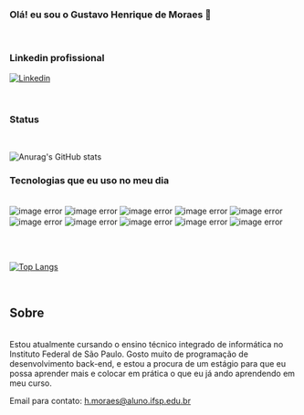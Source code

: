 ### Olá! eu sou o Gustavo Henrique de Moraes 👋
<br>

### Linkedin profissional

[![Linkedin](https://img.shields.io/badge/LinkedIn-0077B5?style=for-the-badge&logo=linkedin&logoColor=white)](https://www.linkedin.com/in/gustavo-moraes-2529a4266/)

<br>


### Status
<br>

![Anurag's GitHub stats](https://github-readme-stats.vercel.app/api?username=GustavoMraes&show_icons=true&theme=radical)


### Tecnologias que eu uso no meu dia
<div style="display: inline_block"><br/>
<img align="center" alt="image error" src="https://img.shields.io/badge/C%23-239120?style=for-the-badge&logo=c-sharp&logoColor=white" />
<img align="center" alt="image error" src="https://img.shields.io/badge/Python-14354C?style=for-the-badge&logo=python&logoColor=white" />
<img align="center" alt="image error" src="https://img.shields.io/badge/HTML-239120?style=for-the-badge&logo=html5&logoColor=white" />
<img align="center" alt="image error" src="https://img.shields.io/badge/C%2B%2B-00599C?style=for-the-badge&logo=c%2B%2B&logoColor=white" />
<img align="center" alt="image error" src="https://img.shields.io/badge/CSS-239120?&style=for-the-badge&logo=css3&logoColor=white" />
<img align="center" alt="image error" src="https://img.shields.io/badge/Java-ED8B00?style=for-the-badge&logo=openjdk&logoColor=white" />
<img align="center" alt="image error" src="https://img.shields.io/badge/MySQL-00000F?style=for-the-badge&logo=mysql&logoColor=white" />
<img align="center" alt="image error" src="https://img.shields.io/badge/Microsoft_Excel-217346?style=for-the-badge&logo=microsoft-excel&logoColor=white" />
<img align="center" alt="image error" src="https://img.shields.io/badge/Microsoft_PowerPoint-B7472A?style=for-the-badge&logo=microsoft-powerpoint&logoColor=white" />
<img align="center" alt="image error" src="https://img.shields.io/badge/Microsoft_Word-2B579A?style=for-the-badge&logo=microsoft-word&logoColor=white" />

<br><br>

[![Top Langs](https://github-readme-stats.vercel.app/api/top-langs/?username=GustavoMraes&langs_count=8&hide=ShaderLab) ](https://github.com/anuraghazra/github-readme-stats)

</div><br>


## Sobre
<br>
Estou atualmente cursando o ensino técnico integrado de informática no Instituto Federal de São Paulo. Gosto muito de programação de desenvolvimento back-end, e estou a procura de um estágio para que eu possa aprender mais e colocar em prática o que eu já ando aprendendo em meu curso.<br>

Email para contato: h.moraes@aluno.ifsp.edu.br








